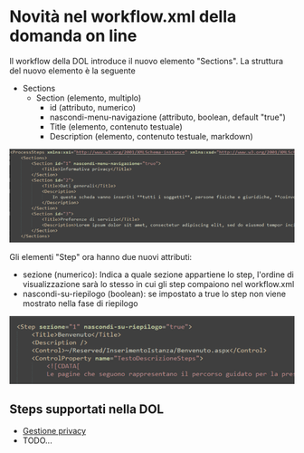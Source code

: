 # Novità nel workflow.xml della domanda on line

Il workflow della DOL introduce il nuovo elemento "Sections". La struttura del nuovo elemento è la seguente

- Sections
  - Section (elemento, multiplo)
    - id (attributo, numerico)
    - nascondi-menu-navigazione (attributo, boolean, default "true")
    - Title (elemento, contenuto testuale)
    - Description  (elemento, contenuto testuale, markdown)

![Elemento Sections](./immagini/nuova-sezione.png)

Gli elementi "Step" ora hanno due nuovi attributi:

- sezione (numerico): Indica a quale sezione appartiene lo step, l'ordine di visualizzazione sarà lo stesso in cui gli step compaiono nel workflow.xml
- nascondi-su-riepilogo (boolean): se impostato a true lo step non viene mostrato nella fase di riepilogo

![Elemento Step](./immagini/nuove-proprieta-step.png)

## Steps supportati nella DOL

- [Gestione privacy](./privacy.md)
- TODO...